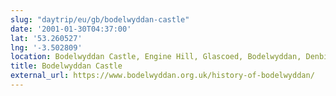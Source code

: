 ```yaml
---
slug: "daytrip/eu/gb/bodelwyddan-castle"
date: '2001-01-30T04:37:00'
lat: '53.260527'
lng: '-3.502809'
location: Bodelwyddan Castle, Engine Hill, Glascoed, Bodelwyddan, Denbighshire, LL18 5YD, United Kingdom
title: Bodelwyddan Castle
external_url: https://www.bodelwyddan.org.uk/history-of-bodelwyddan/
---
```



